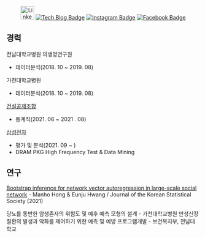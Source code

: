  <div align=center>
 
 <a href="https://www.linkedin.com/in/%EB%A7%8C%ED%98%B8-%ED%99%8D-3588b81a5/" target="_blank"><img src="https://content.linkedin.com/content/dam/me/business/en-us/amp/brand-site/v2/bg/LI-Bug.svg.original.svg" width=35 height=35 alt="LinkedIn"></a>
  [![Tech Blog Badge](http://img.shields.io/badge/-Tech%20Blog-black?style=flat-square&logo=github&link=https://github.com/hongmano/)](https://github.com/hongmano/)
  [![Instagram Badge](https://img.shields.io/badge/Instagram-E4405F?style=flat-square&logo=instagram&logoColor=white&link=https://www.instagram.com/manooooo95/)](https://www.instagram.com/manooooo95/)
  [![Facebook Badge](https://img.shields.io/badge/Facebook-1877f2?style=flat-square&logo=facebook&logoColor=white&link=https://www.facebook.com/profile.php?id=100004859386180)](https://www.facebook.com/profile.php?id=100004859386180)



<div align=left>
 
 
## 경력

전남대학교병원 의생명연구원

- 데이터분석(2018. 10 ~ 2019. 08)

가천대학교병원

- 데이터분석(2018. 10 ~ 2019. 08)

[건설공제조합](https://www.cgbest.co.kr/cgbest/index.do)

- 통계직(2021. 06 ~ 2021 . 08)

[삼성전자](https://www.samsung.com/sec/)

- 평가 및 분석(2021. 09 ~ )
- DRAM PKG High Frequency Test & Data Mining


## 연구

[Bootstrap inference for network vector autoregression in large-scale social network](https://link.springer.com/article/10.1007/s42952-021-00115-7) -
Manho Hong & Eunju Hwang / Journal of the Korean Statistical Society (2021)

당뇨를 동반한 암생존자의 위험도 및 예후 예측 모형의 설계 - 가천대학교병원
만성신장질환의 발생과 악화를 제어하기 위한 예측 및 예방 프로그램개발 - 보건복지부, 전남대학교 


</div>
